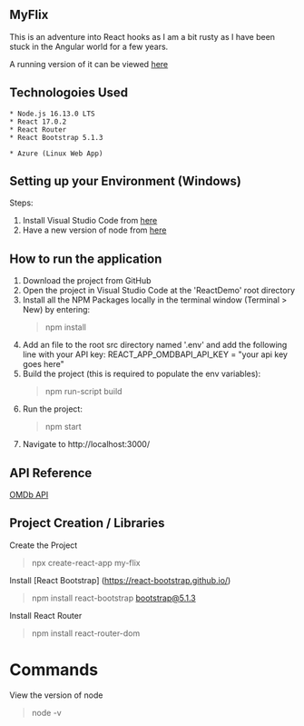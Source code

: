 
## MyFlix
This is an adventure into React hooks as I am a bit rusty as I have been stuck in the Angular world for a few years.

A running version of it can be viewed [here](https://calm-desert-023948f10.azurestaticapps.net/)

## Technologoies Used
    * Node.js 16.13.0 LTS
    * React 17.0.2
    * React Router
    * React Bootstrap 5.1.3

    * Azure (Linux Web App)

## Setting up your Environment (Windows)    
Steps:
1. Install Visual Studio Code from [here](https://code.visualstudio.com/)
2. Have a new version of node from [here](https://nodejs.org/en/)

## How to run the application
1. Download the project from GitHub
2. Open the project in Visual Studio Code at the 'ReactDemo' root directory 
3. Install all the NPM Packages locally in the terminal window (Terminal > New) by entering:
    > npm install
4. Add an file to the root src directory named '.env' and add the following line with your API key:
    REACT_APP_OMDBAPI_API_KEY = "your api key goes here"
5. Build the project (this is required to populate the env variables):
    > npm run-script build
5. Run the project:
    > npm start
6. Navigate to http://localhost:3000/


## API Reference
[OMDb API](https://www.omdbapi.com/)


## Project Creation / Libraries 
Create the Project
> npx create-react-app my-flix

Install [React Bootstrap] (https://react-bootstrap.github.io/)
> npm install react-bootstrap bootstrap@5.1.3

Install React Router
> npm install react-router-dom


# Commands
View the version of node
> node -v